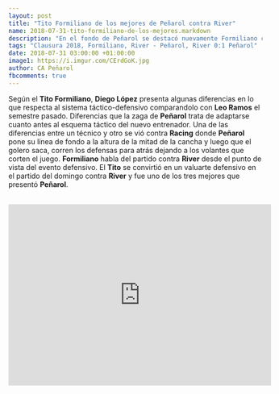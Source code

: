 ```yaml
---
layout: post
title: "Tito Formiliano de los mejores de Peñarol contra River"
name: 2018-07-31-tito-formiliano-de-los-mejores.markdown
description: "En el fondo de Peñarol se destacó nuevamente Formiliano como uno de los mejores de Peñarol, fue desisivo para aguantar los embates de River Plate del segundo tiempo"
tags: "Clausura 2018, Formiliano, River - Peñarol, River 0:1 Peñarol"
date: 2018-07-31 03:00:00 +01:00:00
image1: https://i.imgur.com/CErdGoK.jpg
author: CA Peñarol
fbcomments: true
---
```


Según el <strong>Tito Formiliano</strong>, <strong>Diego López</strong> presenta algunas diferencias en lo que respecta al sistema táctico-defensivo comparandolo con <strong>Leo Ramos</strong> el semestre pasado. Diferencias que la zaga de <strong>Peñarol</strong> trata de adaptarse cuanto antes al esquema táctico del nuevo entrenador. Una de las diferencias entre un técnico y otro se vió contra <strong>Racing</strong> donde <strong>Peñarol</strong> pone su línea de fondo a la altura de la mitad de la cancha y luego que el golero saca, corren los defensas para atrás dejando a los volantes que corten el juego. <strong>Formiliano</strong> habla del partido contra <strong>River</strong> desde el punto de vista del evento defensivo. El <strong>Tito</strong> se convirtió en un valuarte defensivo en el partido del domingo contra <strong>River</strong> y fue uno de los tres mejores que presentó <strong>Peñarol</strong>.

<br>

<iframe width="521" height="360" src="https://www.youtube.com/embed/TbGkQ1dVXtk" frameborder="0" allow="autoplay; encrypted-media" allowfullscreen></iframe>




